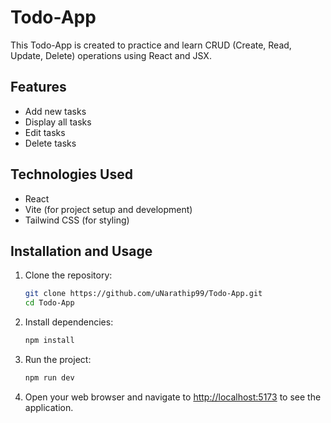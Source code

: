 # Todo-App

This Todo-App is created to practice and learn CRUD (Create, Read, Update, Delete) operations using React and JSX.

## Features

- Add new tasks
- Display all tasks
- Edit tasks
- Delete tasks

## Technologies Used

- React
- Vite (for project setup and development)
- Tailwind CSS (for styling)

## Installation and Usage

1. Clone the repository:

    ```bash
    git clone https://github.com/uNarathip99/Todo-App.git
    cd Todo-App
    ```

2. Install dependencies:

    ```bash
    npm install
    ```

3. Run the project:

    ```bash
    npm run dev
    ```

4. Open your web browser and navigate to [http://localhost:5173](http://localhost:5173) to see the application.
